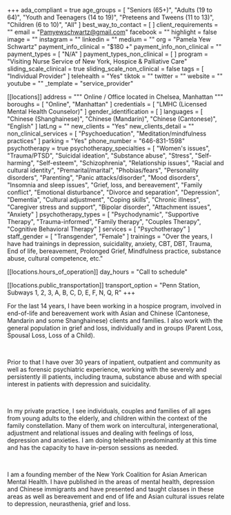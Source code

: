 +++
ada_compliant = true
age_groups = [
  "Seniors (65+)",
  "Adults (19 to 64)",
  "Youth and Teenagers (14 to 19)",
  "Preteens and Tweens (11 to 13)",
  "Children (6 to 10)",
  "All"
]
best_way_to_contact = [ ]
client_requirements = ""
email = "Pamyewschwartz@gmail.com"
facebook = ""
highlight = false
image = ""
instagram = ""
linkedin = ""
medium = ""
org = "Pamela Yew Schwartz"
payment_info_clinical = "$180 +"
payment_info_non_clinical = ""
payment_types = [ "N/A" ]
payment_types_non_clinical = [ ]
program = "Visiting Nurse Service of New York, Hospice & Palliative Care"
sliding_scale_clinical = true
sliding_scale_non_clinical = false
tags = [ "Individual Provider" ]
telehealth = "Yes"
tiktok = ""
twitter = ""
website = ""
youtube = ""
_template = "service_provider"

[[locations]]
address = """
Online / Office located in Chelsea, Manhattan
"""
boroughs = [ "Online", "Manhattan" ]
credentials = [ "LMHC (Licensed Mental Health Counselor)" ]
gender_identification = [ ]
languages = [
  "Chinese (Shanghainese)",
  "Chinese (Mandarin)",
  "Chinese (Cantonese)",
  "English"
]
latLng = ""
new_clients = "Yes"
new_clients_detail = ""
non_clinical_services = [ "Psychoeducation", "Meditation/mindfulness practices" ]
parking = "Yes"
phone_number = "646-831-1598"
psychotherapy = true
psychotherapy_specialties = [
  "Women's issues",
  "Trauma/PTSD",
  "Suicidal ideation",
  "Substance abuse",
  "Stress",
  "Self-harming",
  "Self-esteem",
  "Schizophrenia",
  "Relationship issues",
  "Racial and cultural identity",
  "Premarital/marital",
  "Phobias/fears",
  "Personality disorders",
  "Parenting",
  "Panic attacks/disorder",
  "Mood disorders",
  "Insomnia and sleep issues",
  "Grief, loss, and bereavement",
  "Family conflict",
  "Emotional disturbance",
  "Divorce and separation",
  "Depression",
  "Dementia",
  "Cultural adjustment",
  "Coping skills",
  "Chronic illness",
  "Caregiver stress and support",
  "Bipolar disorder",
  "Attachment issues",
  "Anxiety"
]
psychotherapy_types = [
  "Psychodynamic",
  "Supportive Therapy",
  "Trauma-informed",
  "Family therapy",
  "Couples Therapy",
  "Cognitive Behavioral Therapy"
]
services = [ "Psychotherapy" ]
staff_gender = [ "Transgender", "Female" ]
trainings = "Over the years, I have had trainings in depression, suicidality, anxiety, CBT, DBT, Trauma, End of life, bereavement, Prolonged Grief, Mindfulness practice, substance abuse, cultural competence, etc."

  [[locations.hours_of_operation]]
  day_hours = "Call to schedule"

  [[locations.public_transportation]]
  transport_option = "Penn Station, Subways 1, 2, 3, A, B, C, D, E, F, N, Q, R"
+++

For the last 14 years, I have been working in a hospice program, involved in end-of-life and bereavement work with Asian and Chinese (Cantonese, Mandarin and some Shanghainese) clients and families. I also work with the general population in grief and loss, individually and in groups (Parent Loss, Spousal Loss, Loss of a Child).

<br>

Prior to that I have over 30 years of inpatient, outpatient and community as well as forensic psychiatric experience, working with the severely and persistently ill patients, including trauma, substance abuse and with special interest in patients with depression and suicidality.

<br>

In my private practice, I see individuals, couples and families of all ages from young adults to the elderly, and children within the context of the family constellation. Many of them work on intercultural, intergenerational, adjustment and relational issues and dealing with feelings of loss, depression and anxieties. I am doing telehealth predominantly at this time and has the capacity to have in-person sessions as needed.

<br>

I am a founding member of the New York Coalition for Asian American Mental Health. I have published in the areas of mental health, depression and Chinese immigrants and have presented and taught classes in these areas as well as bereavement and end of life and Asian cultural issues relate to depression, neurasthenia, grief and loss.
